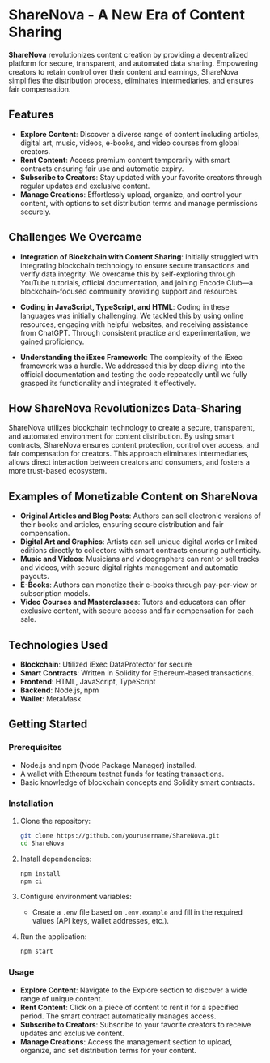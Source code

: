 # ShareNova - A New Era of Content Sharing

**ShareNova** revolutionizes content creation by providing a decentralized platform for secure, transparent, and automated data sharing. Empowering creators to retain control over their content and earnings, ShareNova simplifies the distribution process, eliminates intermediaries, and ensures fair compensation.

## Features

- **Explore Content**: Discover a diverse range of content including articles, digital art, music, videos, e-books, and video courses from global creators.
- **Rent Content**: Access premium content temporarily with smart contracts ensuring fair use and automatic expiry.
- **Subscribe to Creators**: Stay updated with your favorite creators through regular updates and exclusive content.
- **Manage Creations**: Effortlessly upload, organize, and control your content, with options to set distribution terms and manage permissions securely.

## Challenges We Overcame

- **Integration of Blockchain with Content Sharing**: Initially struggled with integrating blockchain technology to ensure secure transactions and verify data integrity. We overcame this by self-exploring through YouTube tutorials, official documentation, and joining Encode Club—a blockchain-focused community providing support and resources.

- **Coding in JavaScript, TypeScript, and HTML**: Coding in these languages was initially challenging. We tackled this by using online resources, engaging with helpful websites, and receiving assistance from ChatGPT. Through consistent practice and experimentation, we gained proficiency.

- **Understanding the iExec Framework**: The complexity of the iExec framework was a hurdle. We addressed this by deep diving into the official documentation and testing the code repeatedly until we fully grasped its functionality and integrated it effectively.

## How ShareNova Revolutionizes Data-Sharing

ShareNova utilizes blockchain technology to create a secure, transparent, and automated environment for content distribution. By using smart contracts, ShareNova ensures content protection, control over access, and fair compensation for creators. This approach eliminates intermediaries, allows direct interaction between creators and consumers, and fosters a more trust-based ecosystem.

## Examples of Monetizable Content on ShareNova
- **Original Articles and Blog Posts**: Authors can sell electronic versions of their books and articles, ensuring secure distribution and fair compensation.
- **Digital Art and Graphics**: Artists can sell unique digital works or limited editions directly to collectors with smart contracts ensuring authenticity.
- **Music and Videos**: Musicians and videographers can rent or sell tracks and videos, with secure digital rights management and automatic payouts.
- **E-Books**: Authors can monetize their e-books through pay-per-view or subscription models.
- **Video Courses and Masterclasses**: Tutors and educators can offer exclusive content, with secure access and fair compensation for each sale.

## Technologies Used
- **Blockchain**: Utilized iExec DataProtector for secure
- **Smart Contracts**: Written in Solidity for Ethereum-based transactions.
- **Frontend**: HTML, JavaScript, TypeScript
- **Backend**: Node.js, npm
- **Wallet**: MetaMask

## Getting Started

### Prerequisites
- Node.js and npm (Node Package Manager) installed.
- A wallet with Ethereum testnet funds for testing transactions.
- Basic knowledge of blockchain concepts and Solidity smart contracts.

### Installation
1. Clone the repository:
   ```bash
   git clone https://github.com/yourusername/ShareNova.git
   cd ShareNova
   ```

2. Install dependencies:
   ```bash
   npm install
   npm ci
   ```

3. Configure environment variables:
   - Create a `.env` file based on `.env.example` and fill in the required values (API keys, wallet addresses, etc.).

4. Run the application:
   ```bash
   npm start
   ```

### Usage
- **Explore Content**: Navigate to the Explore section to discover a wide range of unique content.
- **Rent Content**: Click on a piece of content to rent it for a specified period. The smart contract automatically manages access.
- **Subscribe to Creators**: Subscribe to your favorite creators to receive updates and exclusive content.
- **Manage Creations**: Access the management section to upload, organize, and set distribution terms for your content.

